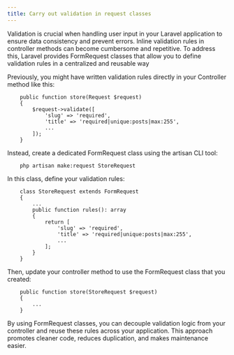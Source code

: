 ```yaml
---
title: Carry out validation in request classes
---
```

Validation is crucial when handling user input in your Laravel application to ensure data consistency and prevent errors. Inline validation rules in controller methods can become cumbersome and repetitive. To address this, Laravel provides FormRequest classes that allow you to define validation rules in a centralized and reusable way

Previously, you might have written validation rules directly in your Controller method like this:

        public function store(Request $request)
        {
            $request->validate([
                'slug' => 'required',
                'title' => 'required|unique:posts|max:255',
                ...
            ]);
        }

Instead, create a dedicated FormRequest class using the artisan CLI tool:

        php artisan make:request StoreRequest

In this class, define your validation rules:

        class StoreRequest extends FormRequest
        {
            ...
            public function rules(): array
            {
                return [
                    'slug' => 'required',
                    'title' => 'required|unique:posts|max:255',
                    ... 
                ];
            }
        }

Then, update your controller method to use the FormRequest class that you created:

        public function store(StoreRequest $request)
        {
            ...
        }

By using FormRequest classes, you can decouple validation logic from your controller and reuse these rules across your application. This approach promotes cleaner code, reduces duplication, and makes maintenance easier.


